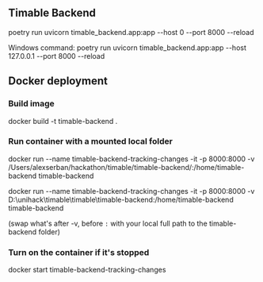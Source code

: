 ## Timable Backend

poetry run uvicorn timable_backend.app:app --host 0 --port 8000 --reload

Windows command: poetry run uvicorn timable_backend.app:app --host 127.0.0.1 --port 8000 --reload

## Docker deployment

### Build image

docker build -t timable-backend .

### Run container with a mounted local folder

docker run --name timable-backend-tracking-changes -it -p 8000:8000 -v /Users/alexserban/hackathon/timable/timable-backend/:/home/timable-backend timable-backend

docker run --name timable-backend-tracking-changes -it -p 8000:8000 -v D:\unihack\timable\timable\timable-backend:/home/timable-backend timable-backend

(swap what's after -v, before `:` with your local full path to the timable-backend folder)

### Turn on the container if it's stopped

docker start timable-backend-tracking-changes
